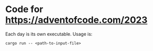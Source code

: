 Code for https://adventofcode.com/2023
========

Each day is its own executable. Usage is:
```
cargo run -- <path-to-input-file>
```
